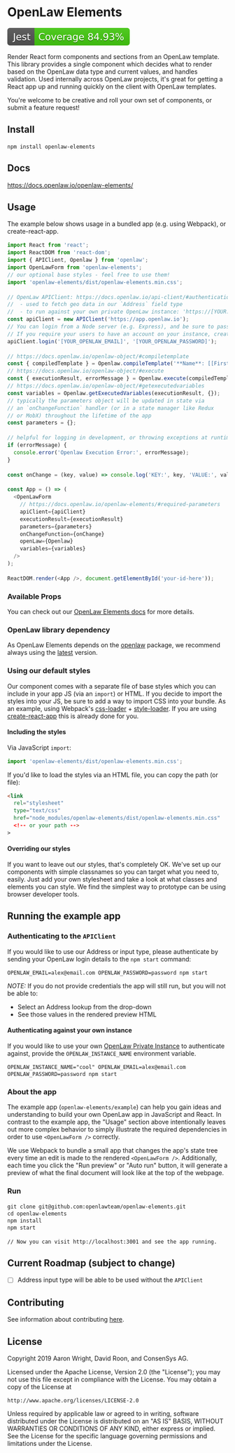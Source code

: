 # OpenLaw Elements

![Jest Coverage Badge](https://github.com/openlawteam/openlaw-elements/raw/master/src/__tests__/coverge-badge.svg?sanitize=true)

Render React form components and sections from an OpenLaw template. This library provides a single component which decides what to render based on the OpenLaw data type and current values, and handles validation. Used internally across OpenLaw projects, it's great for getting a React app up and running quickly on the client with OpenLaw templates.

You're welcome to be creative and roll your own set of components, or submit a feature request!

## Install

```
npm install openlaw-elements
```

## Docs
https://docs.openlaw.io/openlaw-elements/

## Usage

The example below shows usage in a bundled app (e.g. using Webpack), or create-react-app.

```js
import React from 'react';
import ReactDOM from 'react-dom';
import { APIClient, Openlaw } from 'openlaw';
import OpenLawForm from 'openlaw-elements';
// our optional base styles - feel free to use them!
import 'openlaw-elements/dist/openlaw-elements.min.css';

// OpenLaw APIClient: https://docs.openlaw.io/api-client/#authentication
//  - used to fetch geo data in our `Address` field type
//  - to run against your own private OpenLaw instance: 'https://[YOUR.INSTANCE.URL]';
const apiClient = new APIClient('https://app.openlaw.io');
// You can login from a Node server (e.g. Express), and be sure to pass the `OPENLAW_JWT`  on to the client.
// If you require your users to have an account on your instance, create a login page on the client.
apiClient.login('[YOUR_OPENLAW_EMAIL]', '[YOUR_OPENLAW_PASSWORD]');

// https://docs.openlaw.io/openlaw-object/#compiletemplate
const { compiledTemplate } = Openlaw.compileTemplate('**Name**: [[First Name]] [[Last Name]]');
// https://docs.openlaw.io/openlaw-object/#execute
const { executionResult, errorMessage } = Openlaw.execute(compiledTemplate, {}, {}, {});
// https://docs.openlaw.io/openlaw-object/#getexecutedvariables
const variables = Openlaw.getExecutedVariables(executionResult, {});
// typically the parameters object will be updated in state via 
// an `onChangeFunction` handler (or in a state manager like Redux
// or MobX) throughout the lifetime of the app
const parameters = {};

// helpful for logging in development, or throwing exceptions at runtime
if (errorMessage) {
  console.error('Openlaw Execution Error:', errorMessage);
}

const onChange = (key, value) => console.log('KEY:', key, 'VALUE:', value);

const App = () => (
  <OpenLawForm
    // https://docs.openlaw.io/openlaw-elements/#required-parameters
    apiClient={apiClient}
    executionResult={executionResult}
    parameters={parameters}
    onChangeFunction={onChange}
    openLaw={Openlaw}
    variables={variables}
  />
);

ReactDOM.render(<App />, document.getElementById('your-id-here'));
```


### Available Props

You can check out our [OpenLaw Elements docs](https://docs.openlaw.io/openlaw-elements/) for more details.

### OpenLaw library dependency

As OpenLaw Elements depends on the [openlaw](https://www.npmjs.com/package/openlaw) package, we recommend always using the [latest](https://www.npmjs.com/package/openlaw/v/latest) version.

### Using our default styles

Our component comes with a separate file of base styles which you can include in your app JS (via an `import`) or HTML. If you decide to import the styles into your JS, be sure to add a way to import CSS into your bundle. As an example, using Webpack's [css-loader](https://github.com/webpack-contrib/css-loader) + [style-loader](https://github.com/webpack-contrib/style-loader). If you are using [create-react-app](https://github.com/facebook/create-react-app) this is already done for you.

#### Including the styles

Via JavaScript `import`:

```js
import 'openlaw-elements/dist/openlaw-elements.min.css';
```

If you'd like to load the styles via an HTML file, you can copy the path (or file):

```html
<link
  rel="stylesheet"
  type="text/css"
  href="node_modules/openlaw-elements/dist/openlaw-elements.min.css"
  <!-- or your path -->
>
```

#### Overriding our styles

If you want to leave out our styles, that's completely OK. We've set up our components with simple classnames so you can target what you need to, easily. Just add your own stylesheet and take a look at what classes and elements you can style. We find the simplest way to prototype can be using browser developer tools.

## Running the example app

### Authenticating to the `APIClient`

If you would like to use our Address or input type, please authenticate by sending your OpenLaw login details to the `npm start` command:

```
OPENLAW_EMAIL=alex@email.com OPENLAW_PASSWORD=password npm start
```

*NOTE:* If you do not provide credentials the app will still run, but you will not be able to:

* Select an Address lookup from the drop-down
* See those values in the rendered preview HTML

#### Authenticating against your own instance

If you would like to use your own [OpenLaw Private Instance](https://docs.openlaw.io/private-self-hosted-instances/#private-instances) to authenticate against, provide the `OPENLAW_INSTANCE_NAME` environment variable.

```
OPENLAW_INSTANCE_NAME="cool" OPENLAW_EMAIL=alex@email.com OPENLAW_PASSWORD=password npm start
```

### About the app

The example app (`openlaw-elements/example`) can help you gain ideas and understanding to build your own OpenLaw app in JavaScript and React. In contrast to the example app, the "Usage" section above intentionally leaves out more complex behavior to simply illustrate the required dependencies in order to use `<OpenLawForm />` correctly.

We use Webpack to bundle a small app that changes the app's state tree every time an edit is made to the rendered `<OpenLawForm />`. Additionally, each time you click the "Run preview" or "Auto run" button, it will generate a preview of what the final document will look like at the top of the webpage.

### Run

```
git clone git@github.com:openlawteam/openlaw-elements.git
cd openlaw-elements
npm install
npm start

// Now you can visit http://localhost:3001 and see the app running.
```

## Current Roadmap (subject to change)

- [ ] Address input type will be able to be used without the `APIClient`

## Contributing 

See information about contributing [here](https://github.com/openlawteam/openlaw-elements/blob/master/CONTRIBUTING.md).

## License

Copyright 2019 Aaron Wright, David Roon, and ConsenSys AG.

Licensed under the Apache License, Version 2.0 (the "License");
you may not use this file except in compliance with the License.
You may obtain a copy of the License at

    http://www.apache.org/licenses/LICENSE-2.0

Unless required by applicable law or agreed to in writing, software
distributed under the License is distributed on an "AS IS" BASIS,
WITHOUT WARRANTIES OR CONDITIONS OF ANY KIND, either express or implied.
See the License for the specific language governing permissions and
limitations under the License.
